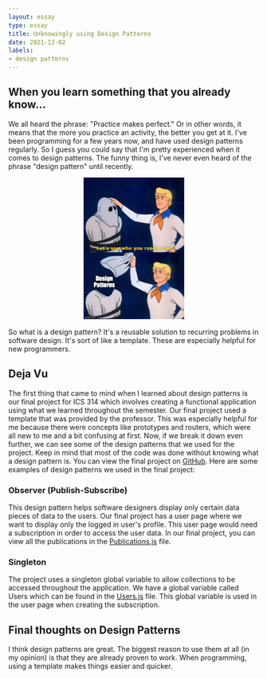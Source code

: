 ```yaml
---
layout: essay
type: essay
title: Unknowingly using Design Patterns
date: 2021-12-02
labels:
- design patterns
---
```

## When you learn something that you already know...
We all heard the phrase: "Practice makes perfect." Or in other words, it means that the more you practice an activity, the better you get at it. I've been programming for a few years now, and have used design patterns regularly. So I guess you could say that I'm pretty experienced when it comes to design patterns. The funny thing is, I've never even heard of the phrase "design pattern" until recently.
<p align="center">
<img src="/images/design-patterns-meme.jpg" width="40%" alt="Design Patterns"/>
</p>

So what is a design pattern? It's a reusable solution to recurring problems in software design. It's sort of like a template. These are especially helpful for new programmers.

## Deja Vu
The first thing that came to mind when I learned about design patterns is our final project for ICS 314 which involves creating a functional application using what we learned throughout the semester. Our final project used a template that was provided by the professor. This was especially helpful for me because there were concepts like prototypes and routers, which were all new to me and a bit confusing at first. Now, if we break it down even further, we can see some of the design patterns that we used for the project. Keep in mind that most of the code was done without knowing what a design pattern is. You can view the final project on [GitHub](https://github.com/surf-connect/surf-connect). Here are some examples of design patterns we used in the final project:

### Observer (Publish-Subscribe)
This design pattern helps software designers display only certain data pieces of data to the users. Our final project has a user page where we want to display only the logged in user's profile. This user page would need a subscription in order to access the user data. In our final project, you can view all the publications in the [Publications.js](https://github.com/surf-connect/surf-connect/blob/master/app/imports/startup/server/Publications.js) file.

### Singleton
The project uses a singleton global variable to allow collections to be accessed throughout the application. We have a global variable called Users which can be found in the [Users.js](https://github.com/surf-connect/surf-connect/blob/master/app/imports/api/user/Users.js) file. This global variable is used in the user page when creating the subscription.

## Final thoughts on Design Patterns
I think design patterns are great. The biggest reason to use them at all (in my opinion) is that they are already proven to work. When programming, using a template makes things easier and quicker.